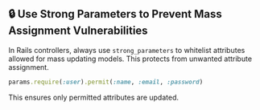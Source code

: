 ## 🔒 Use Strong Parameters to Prevent Mass Assignment Vulnerabilities

In Rails controllers, always use `strong_parameters` to whitelist attributes allowed for mass updating models. This protects from unwanted attribute assignment.

```ruby
params.require(:user).permit(:name, :email, :password)
```

This ensures only permitted attributes are updated.
